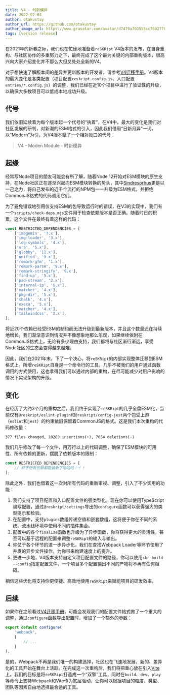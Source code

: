 ```yaml
---
title: V4 - 时新模异
date: 2022-02-03
author: otakustay
author_url: https://github.com/otakustay
author_image_url: https://www.gravatar.com/avatar/d7479a703555cc76b277040e5be9b8ca
tags: [version release]
---
```


在2021年的新春之际，我们也在忙碌地准备着`reSKRipt` V4版本的发布，在自身重构、与社区协作的多重努力之下，最终完成了这个最为关键的内部重构版本，很高兴向大家介绍变化并不那么大但又处处全新的V4。

对于想快速了解版本间的差异并更新版本的开发者，请参考[V4迁移手册](https://reskript.dev/docs/migration/V4)。V4版本的最大变化是各类配置（项目配置`reskript.config.js`、入口配置`entries/*.config.js`）的调整，我们已经在近10个项目中进行了验证性的升级，以确保大多数项目可以低成本地成功升级。

## 代号

我们依旧延续着为每个版本起一个代号的“执着”，在V4中，最大的变化是我们对社区发展的研判，对新潮的ESM格式的引入，因此我们借用“日新月异”一词，以“Modern”为引，为V4版本赋了一个相对拗口的代号：

> V4 - Moden Module - 时新模异

## 起缘

经常写Node项目的朋友可能会有所了解，随着Node 12开始对ESM模块的原生支持，在Node社区正在逐渐兴起向ESM模块转换的势头，其中[Sindresorhus](https://github.com/sindresorhus)更是以一己之力，将自己发布的近千个流行的NPM包一一升级为ESM格式，并拒绝CommonJS格式的代码调用它们。

为了避免错误地引用仅支持ESM的包导致运行时的错误，在V3的实现中，我们有一个`scripts/check-deps.mjs`文件用于检查依赖版本是否正确。随着时日的积累，这个文件在最终有着这样的代码：

```js
const RESTRICTED_DEPENDENCIES = [
    ['imagemin', '7.x'],
    ['img-loader', '3.x'],
    ['log-symbols', '4.x'],
    ['ora', '5.x'],
    ['globby', '11.x'],
    ['unified', '9.x'],
    ['remark-gfm', '1.x'],
    ['remark-parse', '9.x'],
    ['remark-stringify', '9.x'],
    ['find-up', '5.x'],
    ['pad-stream', '2.x'],
    ['internal-ip', '6.x'],
    ['matcher', '4.x'],
    ['pkg-dir', '5.x'],
    ['chalk', '4.x'],
    ['execa', '5.x'],
    ['matcher', '4.x'],
    ['tailwindcss', '2.x'],
];
```

将近20个依赖已经受ESM的制约而无法升级到最新版本，并且这个数量还在持续地增长。我们渐渐意识到情况并不像想象地那么乐观，如果继续依附在CommonJS格式上，无论有多少理由支持，我们都将与社区渐行渐远，享受Node社区的生态会变得越来越难。

因此，我们在2021年末，下了一个决心，将`reSKRipt`的内部实现整体迁移到ESM格式上。所增`reSKRipt`自身是一个命令行的工具，几乎不被我们的用户通过函数调用的方式使用，这也拿得我们可以通过内部的重构，在尽可能减少对用户影响的情况下实现架构的升级。

## 变化

在经历了大约3个月的重构之后，我们终于实现了`reSKRipt`的几乎全盘ESM化，当前仅有`@reskript/eslint-plugin`和`@reskript/config-jest`两个包受上游（`eslint`和`jest`）的约束依旧保留着CommonJS的格式。这是我们本次重构的代码修改量：

```
377 files changed, 10289 insertions(+), 7054 deletions(-)
```

我们几乎修改了每一个文件，用万行以上的代码调整，确保了ESM模块的可用性、所有依赖的更新，摆脱了依赖版本的限制：

```js
const RESTRICTED_DEPENDENCIES = [
    // 终于所有依赖都能最新了哈哈哈！！！
];
```

除此之外，我们也借着这一次对所有代码的重新审视、调整，引入了不少实用的功能：

1. 我们支持了项目配置和入口配置文件的强类型化，现在你可以使用TypeScript编写配置，通过`@reskript/settings`导出的`configure`函数可以获得强大的类型提示和检验。
2. 在配置中，支持`plugins`数组传递空值和嵌套数组，这将便于你在不同的系统、流水线环境中使用不同的插件集合。
3. 配置中的各个`finalize`函数也升级为了异步函数，你将获得更大的灵活性，甚至可以基于远程的配置来调整`reSKRipt`的输入与输出。
4. 仰仗于各个环节的进一步异步化，我们在查找Webpack Loader等环节使用了并发的异步文件操作，为你带来构建速度上的提升。
5. 更进一步地，V4版本支持自定义项目配置文件的路径，你可以使用`skr build --config`指定配置文件，一个项目多个配置输出不同的产物将不再有任何阻碍。

相信这些优化将支持你更便捷、高效地使用`reSKRipt`来赋能项目的研发效率。

## 后续

如果你在之前看过[V4迁移手册](https://reskript.dev/docs/migration/V4)，可能会发现我们的配置文件格式做了一个重大的调整，通过`configure`函数导出配置时，增加了一个额外的参数：

```ts
export default configure(
    'webpack',
    {
        // ...
    }
);
```

是的，Webpack不再是我们唯一的构建选择，社区也在飞速地发展，新的、差异化的工具开始在舞台上活跃。在完成这一次重构后，我们将把重心放在引入[Vite](https://vitejs.dev/)上。我们的目标是将`reSKRipt`打造成一个“双擎”工具，同时在`build`、`dev`、`play`等命令上支持Webpack和Vite作为底层驱动，让你可以根据项目的粒度、类型、团队等因素自由地选择最合适的工具。
